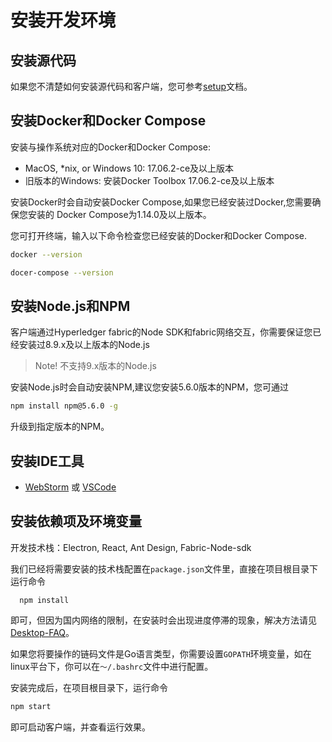 # 安装开发环境

## 安装源代码

如果您不清楚如何安装源代码和客户端，您可参考[setup](setup-Ch.md)文档。

## 安装Docker和Docker Compose

安装与操作系统对应的Docker和Docker Compose:
* MacOS, *nix, or Windows 10: 17.06.2-ce及以上版本
* 旧版本的Windows: 安装Docker Toolbox 17.06.2-ce及以上版本

安装Docker时会自动安装Docker Compose,如果您已经安装过Docker,您需要确保您安装的
Docker Compose为1.14.0及以上版本。

您可打开终端，输入以下命令检查您已经安装的Docker和Docker Compose.

```bash
docker --version

docer-compose --version
```

## 安装Node.js和NPM

客户端通过Hyperledger fabric的Node SDK和fabric网络交互，你需要保证您已经安装过8.9.x及以上版本的Node.js

> Note!
> 不支持9.x版本的Node.js

安装Node.js时会自动安装NPM,建议您安装5.6.0版本的NPM，您可通过
```bash
npm install npm@5.6.0 -g
```
升级到指定版本的NPM。

## 安装IDE工具

- [WebStorm](https://www.jetbrains.com/webstorm/) 或 [VSCode](https://code.visualstudio.com)

## 安装依赖项及环境变量

开发技术栈：Electron, React, Ant Design, Fabric-Node-sdk

我们已经将需要安装的技术栈配置在`package.json`文件里，直接在项目根目录下运行命令
```
  npm install
```
即可，但因为国内网络的限制，在安装时会出现进度停滞的现象，解决方法请见[Desktop-FAQ](Desktop-FAQ-Ch.md)。

如果您将要操作的链码文件是Go语言类型，你需要设置`GOPATH`环境变量，如在linux平台下，你可以在`〜/.bashrc`文件中进行配置。

安装完成后，在项目根目录下，运行命令
```bash
npm start
```
即可启动客户端，并查看运行效果。
